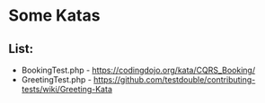 # Some Katas

## List:
- BookingTest.php - https://codingdojo.org/kata/CQRS_Booking/
- GreetingTest.php - https://github.com/testdouble/contributing-tests/wiki/Greeting-Kata
